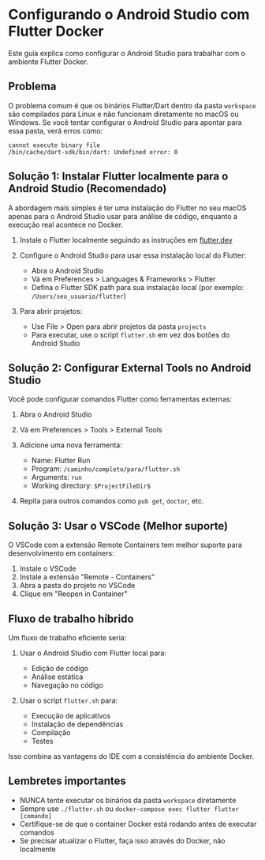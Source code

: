 # Configurando o Android Studio com Flutter Docker

Este guia explica como configurar o Android Studio para trabalhar com o ambiente Flutter Docker.

## Problema

O problema comum é que os binários Flutter/Dart dentro da pasta `workspace` são compilados para Linux e não funcionam diretamente no macOS ou Windows. Se você tentar configurar o Android Studio para apontar para essa pasta, verá erros como:

```
cannot execute binary file
/bin/cache/dart-sdk/bin/dart: Undefined error: 0
```

## Solução 1: Instalar Flutter localmente para o Android Studio (Recomendado)

A abordagem mais simples é ter uma instalação do Flutter no seu macOS apenas para o Android Studio usar para análise de código, enquanto a execução real acontece no Docker.

1. Instale o Flutter localmente seguindo as instruções em [flutter.dev](https://flutter.dev/docs/get-started/install)

2. Configure o Android Studio para usar essa instalação local do Flutter:
   - Abra o Android Studio
   - Vá em Preferences > Languages & Frameworks > Flutter
   - Defina o Flutter SDK path para sua instalação local (por exemplo: `/Users/seu_usuario/flutter`)

3. Para abrir projetos:
   - Use File > Open para abrir projetos da pasta `projects`
   - Para executar, use o script `flutter.sh` em vez dos botões do Android Studio

## Solução 2: Configurar External Tools no Android Studio

Você pode configurar comandos Flutter como ferramentas externas:

1. Abra o Android Studio
2. Vá em Preferences > Tools > External Tools
3. Adicione uma nova ferramenta:
   - Name: Flutter Run
   - Program: `/caminho/completo/para/flutter.sh`
   - Arguments: `run`
   - Working directory: `$ProjectFileDir$`

4. Repita para outros comandos como `pub get`, `doctor`, etc.

## Solução 3: Usar o VSCode (Melhor suporte)

O VSCode com a extensão Remote Containers tem melhor suporte para desenvolvimento em containers:

1. Instale o VSCode
2. Instale a extensão "Remote - Containers"
3. Abra a pasta do projeto no VSCode
4. Clique em "Reopen in Container"

## Fluxo de trabalho híbrido

Um fluxo de trabalho eficiente seria:

1. Usar o Android Studio com Flutter local para:
   - Edição de código
   - Análise estática
   - Navegação no código
   
2. Usar o script `flutter.sh` para:
   - Execução de aplicativos
   - Instalação de dependências
   - Compilação
   - Testes

Isso combina as vantagens do IDE com a consistência do ambiente Docker.

## Lembretes importantes

- NUNCA tente executar os binários da pasta `workspace` diretamente
- Sempre use `./flutter.sh` ou `docker-compose exec flutter flutter [comando]`
- Certifique-se de que o container Docker está rodando antes de executar comandos
- Se precisar atualizar o Flutter, faça isso através do Docker, não localmente 